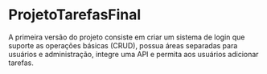 # ProjetoTarefasFinal

A primeira versão do projeto consiste em criar um sistema de login que suporte as operações básicas (CRUD), possua áreas separadas para usuários e administração, integre uma API e permita aos usuários adicionar tarefas.
